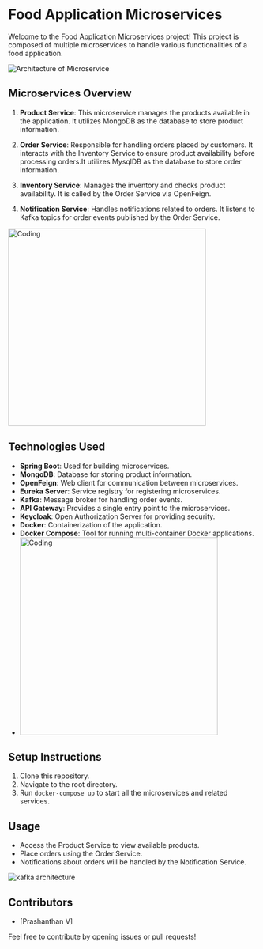 # Food Application Microservices

Welcome to the Food Application Microservices project! This project is composed of multiple microservices to handle various functionalities of a food application.

![Architecture of Microservice](https://media.licdn.com/dms/image/D4D22AQHhigbMKdWyUQ/feedshare-shrink_2048_1536/0/1705035871083?e=2147483647&v=beta&t=i7QTom3FqkOteqOWDfynnegNAYbKAPMAnfP6uC-jdbw)



## Microservices Overview

1. **Product Service**: This microservice manages the products available in the application. It utilizes MongoDB as the database to store product information.

2. **Order Service**: Responsible for handling orders placed by customers. It interacts with the Inventory Service to ensure product availability before processing orders.It utilizes MysqlDB as the database to store order information.

3. **Inventory Service**: Manages the inventory and checks product availability. It is called by the Order Service via OpenFeign.

4. **Notification Service**: Handles notifications related to orders. It listens to Kafka topics for order events published by the Order Service.

<img align="top" alt="Coding" width="400" src="https://cdn.dribbble.com/users/1008970/screenshots/6140230/blog_post_docker.gif">

## Technologies Used

- **Spring Boot**: Used for building microservices.
- **MongoDB**: Database for storing product information.
- **OpenFeign**: Web client for communication between microservices.
- **Eureka Server**: Service registry for registering microservices.
- **Kafka**: Message broker for handling order events.
- **API Gateway**: Provides a single entry point to the microservices.
- **Keycloak**: Open Authorization Server for providing security.
- **Docker**: Containerization of the application.
- **Docker Compose**: Tool for running multi-container Docker applications.
-   <img align="bottom" alt="Coding" width="400" src="https://media.licdn.com/dms/image/D4D12AQEsHFDSjrhHTA/article-cover_image-shrink_720_1280/0/1696402427643?e=2147483647&v=beta&t=4bBAvmFe91uoznge5e-1oaIjf0H5PRaWfdAawW44TRw">


## Setup Instructions

1. Clone this repository.
2. Navigate to the root directory.
3. Run `docker-compose up` to start all the microservices and related services.

## Usage

- Access the Product Service to view available products.
- Place orders using the Order Service.
- Notifications about orders will be handled by the Notification Service.

![kafka architecture](https://www.ionos.com/digitalguide/fileadmin/DigitalGuide/Screenshots_2019/apache-kafka-EN-1.png)

## Contributors

- [Prashanthan V]

Feel free to contribute by opening issues or pull requests!

